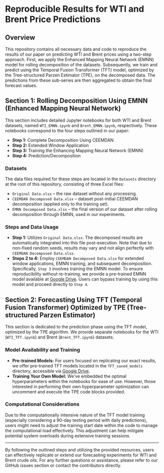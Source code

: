 # Reproducible Results for WTI and Brent Price Predictions

## Overview
This repository contains all necessary data and code to reproduce the results of our paper on predicting WTI and Brent prices using a two-step approach. First, we apply the Enhanced Mapping Neural Network (EMNN) model for rolling decomposition of the datasets. Subsequently, we train and predict using the Temporal Fusion Transformer (TFT) model, optimized by the Tree-structured Parzen Estimator (TPE), on the decomposed data. The predictions from these sub-series are then aggregated to obtain the final forecast values.

## Section 1: Rolling Decomposition Using EMNN (Enhanced Mapping Neural Network)

This section includes detailed Jupyter notebooks for both WTI and Brent datasets, named `WTI_EMNN.ipynb` and `Brent_EMNN.ipynb`, respectively. These notebooks correspond to the four steps outlined in our paper:
  - **Step 1:** Complete Decomposition Using CEEMDAN
  - **Step 2:** Extended Window Application
  - **Step 3:** Training the Enhancing Mapping Neural Network (EMNN)
  - **Step 4:** Prediction/Decomposition

### Datasets
The data files required for these steps are located in the `Datasets` directory at the root of this repository, consisting of three Excel files:
  - `Original Data.xlsx` – the raw dataset without any processing.
  - `CEEMDAN Decomposed Data.xlsx` – dataset post-initial CEEMDAN decomposition (applied only to the training set).
  - `EMNN Decomposed Data.xlsx` – the final version of our dataset after rolling decomposition through EMNN, used in our experiments.

### Steps and Data Usage
- **Step 1:** Utilizes `Original Data.xlsx`. The decomposed results are automatically integrated into this file post-execution. Note that due to non-fixed random seeds, results may vary and not align perfectly with `CEEMDAN Decomposed Data.xlsx`.
- **Steps 2 to 4:** Employ `CEEMDAN Decomposed Data.xlsx` for extended window applications, EMNN training, and subsequent decomposition. Specifically, `Step 3` involves training the EMNN model. To ensure reproducibility without re-training, we provide a pre-trained EMNN model available at [Google Drive](https://drive.google.com/file/d/1aSySuc8VTQAjtVHrzhjFFm3THMGvIrQL/view?usp=sharing). Users can bypass training by using this model and proceed directly to `Step 4`.

## Section 2: Forecasting Using TFT (Temporal Fusion Transformer) Optimized by TPE (Tree-structured Parzen Estimator)

This section is dedicated to the prediction phase using the TFT model, optimized by the TPE algorithm. We provide separate notebooks for the WTI (`WTI_TFT.ipynb`) and Brent (`Brent_TFT.ipynb`) datasets.

### Model Availability and Training
- **Pre-trained Models:** For users focused on replicating our exact results, we offer pre-trained TFT models located in the `TFT_saved_models` directory, accessible via [Google Drive](https://drive.google.com/file/d/1SSU1ltOUvFuYxi7ro-StC1aIaXzNzkd5/view?usp=sharing).
- **Training Your Own Model:** We've embedded the optimal hyperparameters within the notebooks for ease of use. However, those interested in performing their own hyperparameter optimization can uncomment and execute the TPE code blocks provided.

### Computational Considerations
Due to the computationally intensive nature of the TFT model training (especially considering a 90-day testing period with daily predictions), users might need to adjust the training start date within the code to manage the computational load effectively. This adjustment can help mitigate potential system overloads during extensive training sessions.

---

By following the outlined steps and utilizing the provided resources, users can effectively replicate or extend our forecasting experiments for WTI and Brent crude oils. For any further questions or assistance, please refer to our GitHub issues section or contact the contributors directly.
